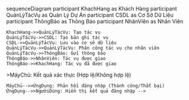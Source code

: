 sequenceDiagram
    participant KhachHang as Khách Hàng
    participant QuảnLýTácVụ as Quản Lý Dự Án
    participant CSDL as Cơ Sở Dữ Liệu
    participant ThôngBáo as Thông Báo
    participant NhânViên as Nhân Viên
    
    KhachHang->>QuảnLýTácVụ: Tạo tác vụ
    QuảnLýTácVụ->>CSDL: Tạo bản ghi tác vụ
    CSDL->>QuảnLýTácVụ: Lưu vào cơ sở dữ liệu
    QuảnLýTácVụ->>QuảnLýTácVụ: Phân công tác vụ cho nhân viên
    QuảnLýTácVụ->>ThôngBáo: Gửi thông báo
    ThôngBáo->>NhânViên: Tác vụ được giao
    ThôngBáo->>KhachHang: Tác vụ đã được giao

<!-- sequenceDiagram
    participant NgườiDùng as Người Dùng
    participant ỨngDụng as Ứng Dụng
    participant MáyChủ as Máy Chủ
    participant CSDL as Cơ Sở Dữ Liệu
    
    NgườiDùng->>ỨngDụng: Nhập tên đăng nhập và mật khẩu
    ỨngDụng->>MáyChủ: Gửi yêu cầu đăng nhập (username, password)
    MáyChủ->>CSDL: Kiểm tra thông tin tài khoản
    CSDL-->>MáyChủ: Kết quả xác thực (Hợp lệ/Không hợp lệ)
    MáyChủ-->>ỨngDụng: Phản hồi đăng nhập (Thành công/Thất bại)
    ỨngDụng-->>NgườiDùng: Hiển thị kết quả đăng nhập -->

